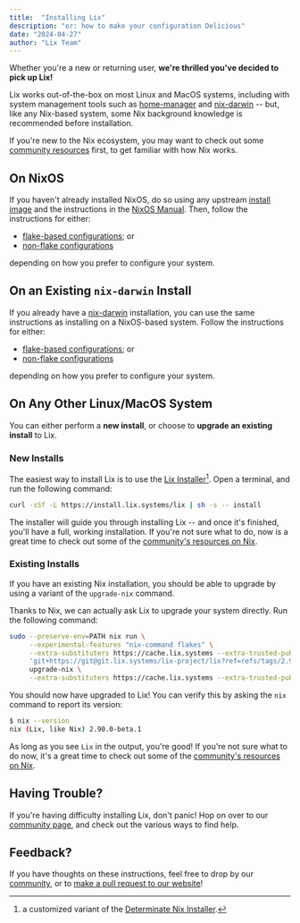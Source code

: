 ```yaml
---
title:  "Installing Lix"
description: "or: how to make your configuration Delicious"
date: "2024-04-27"
author: "Lix Team"
---
```


Whether you're a new or returning user, **we're thrilled you've decided to pick up Lix!**

Lix works out-of-the-box on most Linux and MacOS systems, including with system management tools
such as [home-manager](https://github.com/nix-community/home-manager) and 
[nix-darwin](https://github.com/LnL7/nix-darwin) -- but, like any Nix-based system, some Nix background
knowledge is recommended before installation.

If you're new to the Nix ecosystem, you may want to check out some [community resources](/resources)
first, to get familiar with how Nix works.


## On NixOS

If you haven't already installed NixOS, do so using any upstream 
[install image](https://nixos.org/download/#NixOS) and the instructions in the 
[NixOS Manual](https://nixos.org/manual/nixos/stable/#sec-installation). Then, follow 
the instructions for either:

- [flake-based configurations](/add-to-config#flake-based-configurations); or
- [non-flake configurations](/add-to-config#non-flake-configurations)

depending on how you prefer to configure your system.


## On an Existing `nix-darwin` Install

If you already have a [nix-darwin](https://github.com/LnL7/nix-darwin) installation, you
can use the same instructions as installing on a NixOS-based system. Follow the instructions
for either:

- [flake-based configurations](/add-to-config#flake-based-configurations); or
- [non-flake configurations](/add-to-config#non-flake-configurations)

depending on how you prefer to configure your system.


## On Any Other Linux/MacOS System

You can either perform a **new install**, or choose to 
**upgrade an existing install** to Lix.

### New Installs

The easiest way to install Lix is to use the [Lix Installer](https://git.lix.systems/lix-project/lix-installer)[^1].
Open a terminal, and run the following command:

```sh
curl -sSf -L https://install.lix.systems/lix | sh -s -- install
```

The installer will guide you through installing Lix -- and once it's finished, 
you'll have a full, working installation. If you're not sure what to do, now is a
great time to check out some of the [community's resources on Nix](/resources).

[^1]: a customized variant of the [Determinate Nix Installer](https://github.com/DeterminateSystems/nix-installer).

### Existing Installs

If you have an existing Nix installation, you should be able to upgrade by using a variant
of the `upgrade-nix` command.

Thanks to Nix, we can actually ask Lix to upgrade your system directly. Run the following command:

```sh
sudo --preserve-env=PATH nix run \
     --experimental-features "nix-command flakes" \
     --extra-substituters https://cache.lix.systems --extra-trusted-public-keys "cache.lix.systems:aBnZUw8zA7H35Cz2RyKFVs3H4PlGTLawyY5KRbvJR8o=" \
     'git+https://git@git.lix.systems/lix-project/lix?ref=refs/tags/2.90-beta.1' -- \
     upgrade-nix \
     --extra-substituters https://cache.lix.systems --extra-trusted-public-keys "cache.lix.systems:aBnZUw8zA7H35Cz2RyKFVs3H4PlGTLawyY5KRbvJR8o="
```

You should now have upgraded to Lix! You can verify this by asking the `nix` command
to report its version:

```sh
$ nix --version
nix (Lix, like Nix) 2.90.0-beta.1
```

As long as you see `Lix` in the output, you're good! If you're not sure what to do now, it's a
great time to check out some of the [community's resources on Nix](/resources).

## Having Trouble?

If you're having difficulty installing Lix, don't panic! Hop on over to our
[community page](/community), and check out the various ways to find help.

## Feedback?

If you have thoughts on these instructions, feel free to drop by our [community](/community),
or to [make a pull request to our website](https://git.lix.systems/lix-project/lix-website/pulls)!
